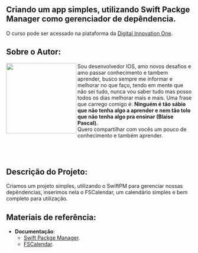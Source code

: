<h2>Criando um app simples, utilizando Swift Packge Manager como gerenciador de depêndencia.</h2>
<p>O curso pode ser acessado na plataforma da <a href="https://digitalinnovation.one/">Digital Innovation One<a>.</p>

<h2>Sobre o Autor:</h2>
<p>
    <a target="_blank" rel="noopener noreferrer" href="https://github.com/vergisf/moreitens/blob/main/avatarrounded.png?raw=true"><img align="left" width="190" height="190" src="https://github.com/vergisf/moreitens/blob/main/avatarrounded.png?raw=true" data-canonical-src="https://drive.google.com/uc?export=view&amp;id=1Kn8aRAQbLZx9BejvZD2eK8kLhp8j9i5m" style="max-width:100%;"></a> 
    Sou desenvolvedor IOS, amo novos desafios e amo passar conhecimento e tambem aprender, busco sempre me informar e melhorar no que faço, tendo em mente que não sei tudo, 
    nunca vou saber tudo mas posso todos os dias melhorar mais e mais. Uma frase que carrego comigo é: <b>Ninguém é tão sábio que não tenha algo a aprender e nem tão tolo que não tenha algo pra ensinar (Blaise Pascal).</b><br/>
    Quero compartilhar com vocês um pouco de conhecimento e também aprender.
</p>
<br/><br/>
<h2>Descrição do Projeto:</h2>
<p>
    Criamos um projeto simples, utilizando o SwiftPM para gerenciar nossas depêndencias, inserimos nela o FSCalendar, um calendário simples e bem completo para utilização.
</p>

<h2>Materiais de referência:</h2>
<ul>
    <li><b>Documentação</b>:
        <ul><li><a href="https://www.swift.org/package-manager/" target="_blank"> Swift Packge Manager</a>.</li></ul>
        <ul><li><a href="https://github.com/WenchaoD/FSCalendar" target="_blank"> FSCalendar</a>.</li></ul>
    </li>
</ul>
